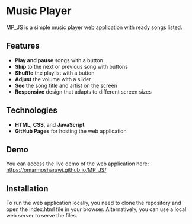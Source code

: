 # Music Player

MP_JS is a simple music player web application with ready songs listed.

## Features

- **Play and pause** songs with a button
- **Skip** to the next or previous song with buttons
- **Shuffle** the playlist with a button
- **Adjust** the volume with a slider
- **See** the song title and artist on the screen
- **Responsive** design that adapts to different screen sizes

## Technologies

- **HTML**, **CSS**, and **JavaScript**
- **GitHub Pages** for hosting the web application

## Demo
You can access the live demo of the web application here: https://omarmosharawi.github.io/MP_JS/

## Installation

To run the web application locally, you need to clone the repository and open the index.html file in your browser. Alternatively, you can use a local web server to serve the files.
